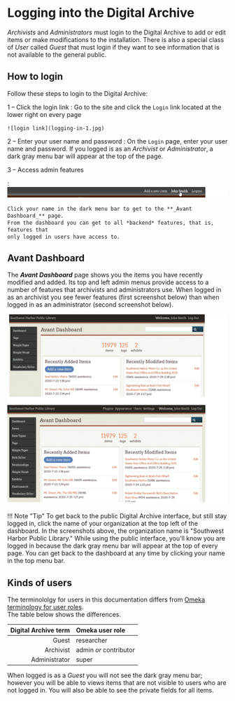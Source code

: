 # Logging into the Digital Archive

*Archivists* and *Administrators* must login to the Digital Archive to add or edit items or make modifications to the installation. There is also a special class of *User* called *Guest* that must login if they want to see information that is not available to the general public.

## How to login

Follow these steps to login to the Digital Archive:

1 &ndash; Click the login link
:   Go to the site and click the `Login` link located at the lower right on every page

    ![login link](logging-in-1.jpg)

2 &ndash; Enter your user name and password
:   On the `Login` page, enter your user name and password. If you logged is as an *Archivist* or
    *Administrator*, a dark gray menu bar will appear at the top of the page.


3 &ndash; Access admin features 

:   ![login link](logging-in-2.jpg)    

    Click your name in the dark menu bar to get to the **_Avant Dashboard_** page.
    From the dashboard you can get to all *backend* features, that is, features that
    only logged in users have access to.

## Avant Dashboard

The **_Avant Dashboard_** page shows you the items you have recently modified and added.
Its top and left admin menus provide access to a number of features that archivists and
administrators use. When logged in as an archivist you see fewer features
(first screenshot below) than when logged in as an administrator (second screenshot below).

![login link](logging-in-5.jpg)

!!! Note "Tip"
    To get back to the public Digital Archive interface, but still stay logged in,
    click the name of your organization at the top left of the dashboard. In the
    screenshots above, the organization name is "Southwest Harbor Public Library."
    While using the public interface, you'll know you are logged in because the dark
    gray menu bar will appear at the top of every page. You can get back to the
    dashboard at any time by clicking your name in the top menu bar.

## Kinds of users

The terminololgy for users in this documentation differs from
[Omeka terminology for user roles](https://omeka.org/classic/docs/Admin/Users/).  
The table below shows the differences.

Digital Archive term | Omeka user role
---:|:---
Guest|researcher
Archivist|admin *or* contributor
Administrator|super

When logged is as a *Guest* you will not see the dark gray menu bar; however you will be able to views items
that are not visible to users who are not logged in. You will also be able to see the private fields
for all items.